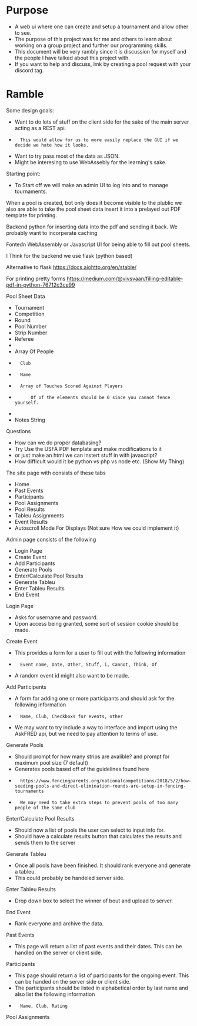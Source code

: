 # Purpose
- A web ui where one can create and setup a tournament and allow other to see.
- The purpose of this project was for me and others to learn about working on a group project and further our programming skills.
- This document will be very rambly since it is discussion for myself and the people I have talked about this project with.
- If you want to help and discuss, lmk by creating a pool request with your discord tag.

# Ramble
Some design goals:

-	Want to do lots of stuff on the client side for the sake of the main server acting as a REST api.
-		This would allow for us to more easily replace the GUI if we decide we hate how it looks.
-	Want to try pass most of the data as JSON.
-	Might be interesing to use WebAssebly for the learning's sake.

Starting point:

-	To Start off we will make an admin UI to log into and to manage tournaments.

When a pool is created, bot only does it become visible to the plublic
we also are able to take the pool sheet data insert it into a prelayed out PDF template for printing.


Backend python for inserting data into the pdf and sending it back.
	We probably want to incorperate caching

Fontedn WebAssembly or Javascript UI for being able to fill out pool sheets.

I Think for the backend we use flask (python based)


Alternative to flask
https://docs.aiohttp.org/en/stable/

For printing pretty forms
https://medium.com/@vivsvaan/filling-editable-pdf-in-python-76712c3ce99


Pool Sheet Data

-	Tournament
-	Competition
-	Round
-	Pool Number
-	Strip Number
-	Referee
-
-	Array Of People
-		Club
-		Name
-		Array of Touches Scored Against Players
-			Of of the elements should be 0 since you cannot fence yourself.
-
-	Notes String


Questions

-	How can we do proper databasing?
-	Try Use the USFA PDF template and make modifications to it
-	or just make an html we can instert stuff in with javascript?
-	How difficult would it be python vs php vs node etc. (Show My Thing)

The site page with consists of these tabs
-	Home
-	Past Events
-	Participants
-	Pool Assignments
-	Pool Results
-	Tableu Assignments
-	Event Results
-	Autoscroll Mode For Displays (Not sure How we could implement it)

Admin page consists of the following

-	Login Page
-	Create Event
-	Add Participants
-	Generate Pools
-	Enter/Calculate Pool Results
-	Generate Tableu
-	Enter Tableu Results
-	End Event

Login Page

-	Asks for username and password.
-	Upon access being granted, some sort of session cookie should be made.


Create Event

-	This provides a form for a user to fill out with the following information
-		Event name, Date, Other, Stuff, i, Cannot, Think, Of
-	A random event id might also want to be made.


Add Participents

-	A form for adding one or more participants and should ask for the following information
-		Name, Club, Checkboxs for events, other
-	We may want to try include a way to interface and import using the AskFRED api, but we need to pay attention to terms of use.


Generate Pools

-	Should prompt for how many strips are avalible? and prompt for maximum pool size (7 default)
-	Generates pools based off of the guidelines found here
-		https://www.fencingparents.org/nationalcompetitions/2018/5/2/how-seeding-pools-and-direct-elimination-rounds-are-setup-in-fencing-tournaments
-		We may need to take extra steps to prevent pools of too many people of the same club


Enter/Calculate Pool Results

-	Should now a list of pools the user can select to input info for.
-	Should have a calculate results button that calculates the results and sends them to the server


Generate Tableu

-	Once all pools have been finished. It should rank everyone and generate a tableu. 
-	This could probably be handeled server side.


Enter Tableu Results

-	Drop down box to select the winner of bout and upload to server.


End Event

-	Rank everyone and archive the data. 


Past Events

-	This page will return a list of past events and their dates. This can be handled on the server or client side.


Participants

-	This page should return a list of participants for the ongoing event. This can be handed on the server side or client side.
-	The participants should be listed in alphabetical order by last name and also list the following information
-		Name, Club, Rating

Pool Assignments






